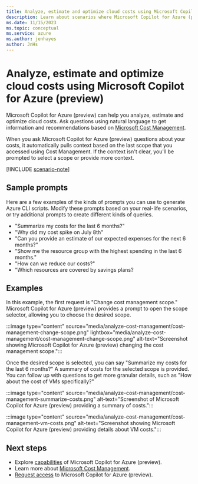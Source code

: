 ```yaml
---
title: Analyze, estimate and optimize cloud costs using Microsoft Copilot for Azure (preview)
description: Learn about scenarios where Microsoft Copilot for Azure (preview) can use Microsoft Cost Management to help you manage your costs.
ms.date: 11/15/2023
ms.topic: conceptual
ms.service: azure
ms.author: jenhayes
author: JnHs
---
```


# Analyze, estimate and optimize cloud costs using Microsoft Copilot for Azure (preview)

Microsoft Copilot for Azure (preview) can help you  analyze, estimate and optimize cloud costs. Ask questions using natural language to get information and recommendations based on [Microsoft Cost Management](/azure/cost-management-billing/costs/overview-cost-management).

When you ask Microsoft Copilot for Azure (preview) questions about your costs, it automatically pulls context based on the last scope that you accessed using Cost Management. If the context isn't clear, you'll be prompted to select a scope or provide more context.

[!INCLUDE [scenario-note](includes/scenario-note.md)]

## Sample prompts

Here are a few examples of the kinds of prompts you can use to generate Azure CLI scripts. Modify these prompts based on your real-life scenarios, or try additional prompts to create different kinds of queries.

- "Summarize my costs for the last 6 months?"
- "Why did my cost spike on July 8th"
- "Can you provide an estimate of our expected expenses for the next 6 months?"
- "Show me the resource group with the highest spending in the last 6 months."
- "How can we reduce our costs?"
- "Which resources are covered by savings plans?

## Examples

In this example, the first request is "Change cost management scope." Microsoft Copilot for Azure (preview) provides a prompt to open the scope selector, allowing you to choose the desired scope.

:::image type="content" source="media/analyze-cost-management/cost-management-change-scope.png" lightbox="media/analyze-cost-management/cost-management-change-scope.png" alt-text="Screenshot showing Microsoft Copilot for Azure (preview) changing the cost management scope.":::

Once the desired scope is selected, you can say "Summarize my costs for the last 6 months?" A summary of costs for the selected scope is provided. You can follow up with questions to get more granular details, such as "How about the cost of VMs specifically?"

:::image type="content" source="media/analyze-cost-management/cost-management-summarize-costs.png" alt-text="Screenshot of Microsoft Copilot for Azure (preview) providing a summary of costs.":::

:::image type="content" source="media/analyze-cost-management/cost-management-vm-costs.png" alt-text="Screenshot showing Microsoft Copilot for Azure (preview) providing details about VM costs.":::

## Next steps

- Explore [capabilities](capabilities.md) of Microsoft Copilot for Azure (preview).
- Learn more about [Microsoft Cost Management](/azure/cost-management-billing/costs/overview-cost-management).
- [Request access](https://aka.ms/MSCopilotforAzurePreview) to Microsoft Copilot for Azure (preview).

